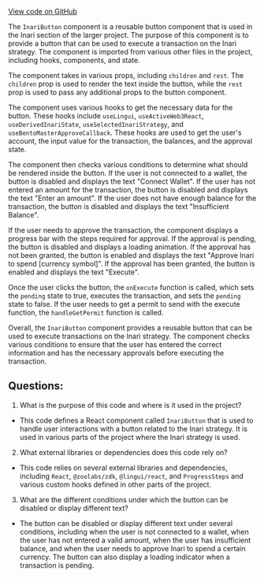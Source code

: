 [View code on GitHub](zoo-labs/zoo/blob/master/core/src/features/inari/Button.tsx)

The `InariButton` component is a reusable button component that is used in the Inari section of the larger project. The purpose of this component is to provide a button that can be used to execute a transaction on the Inari strategy. The component is imported from various other files in the project, including hooks, components, and state.

The component takes in various props, including `children` and `rest`. The `children` prop is used to render the text inside the button, while the `rest` prop is used to pass any additional props to the button component.

The component uses various hooks to get the necessary data for the button. These hooks include `useLingui`, `useActiveWeb3React`, `useDerivedInariState`, `useSelectedInariStrategy`, and `useBentoMasterApproveCallback`. These hooks are used to get the user's account, the input value for the transaction, the balances, and the approval state.

The component then checks various conditions to determine what should be rendered inside the button. If the user is not connected to a wallet, the button is disabled and displays the text "Connect Wallet". If the user has not entered an amount for the transaction, the button is disabled and displays the text "Enter an amount". If the user does not have enough balance for the transaction, the button is disabled and displays the text "Insufficient Balance".

If the user needs to approve the transaction, the component displays a progress bar with the steps required for approval. If the approval is pending, the button is disabled and displays a loading animation. If the approval has not been granted, the button is enabled and displays the text "Approve Inari to spend [currency symbol]". If the approval has been granted, the button is enabled and displays the text "Execute".

Once the user clicks the button, the `onExecute` function is called, which sets the `pending` state to true, executes the transaction, and sets the `pending` state to false. If the user needs to get a permit to send with the execute function, the `handleGetPermit` function is called.

Overall, the `InariButton` component provides a reusable button that can be used to execute transactions on the Inari strategy. The component checks various conditions to ensure that the user has entered the correct information and has the necessary approvals before executing the transaction.
## Questions: 
 1. What is the purpose of this code and where is it used in the project?
- This code defines a React component called `InariButton` that is used to handle user interactions with a button related to the Inari strategy. It is used in various parts of the project where the Inari strategy is used.

2. What external libraries or dependencies does this code rely on?
- This code relies on several external libraries and dependencies, including `React`, `@zoolabs/zdk`, `@lingui/react`, and `ProgressSteps` and various custom hooks defined in other parts of the project.

3. What are the different conditions under which the button can be disabled or display different text?
- The button can be disabled or display different text under several conditions, including when the user is not connected to a wallet, when the user has not entered a valid amount, when the user has insufficient balance, and when the user needs to approve Inari to spend a certain currency. The button can also display a loading indicator when a transaction is pending.